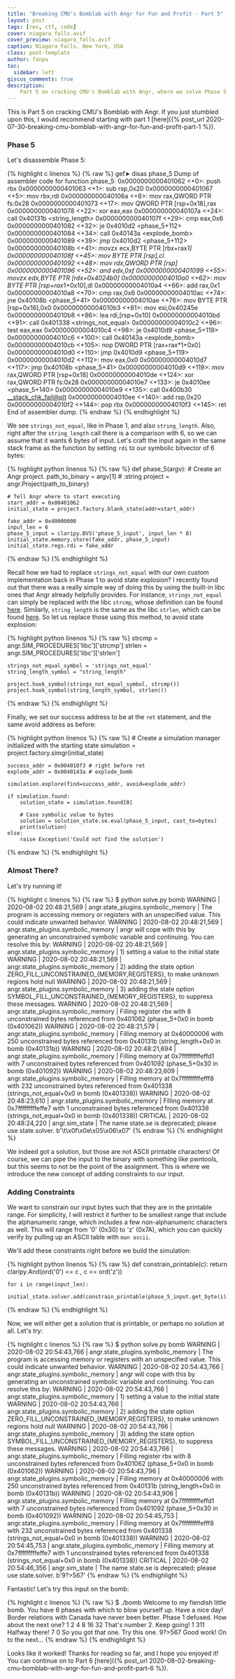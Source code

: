 ```yaml
---
title: "Breaking CMU's Bomblab with Angr for Fun and Profit - Part 5"
layout: post
tags: [rev, ctf, code]
cover: niagara_falls.avif
cover_preview: niagara_falls.avif
caption: Niagara Falls, New York, USA
class: post-template
author: fanpu
toc:
  sidebar: left
giscus_comments: true
description:
    Part 5 on cracking CMU's Bomblab with Angr, where we solve Phase 5 together!
---
```


This is Part 5 on cracking CMU's Bomblab with Angr. If you just stumbled upon
this, I would recommend starting with part 1
[here]({% post_url 2020-07-30-breaking-cmu-bomblab-with-angr-for-fun-and-profit-part-1 %}).

### Phase 5

Let's disassemble Phase 5:

{% highlight c linenos %}
{% raw %}
gef➤  disas phase_5
Dump of assembler code for function phase_5:
   0x0000000000401062 <+0>:	push   rbx
   0x0000000000401063 <+1>:	sub    rsp,0x20
   0x0000000000401067 <+5>:	mov    rbx,rdi
   0x000000000040106a <+8>:	mov    rax,QWORD PTR fs:0x28
   0x0000000000401073 <+17>:	mov    QWORD PTR [rsp+0x18],rax
   0x0000000000401078 <+22>:	xor    eax,eax
   0x000000000040107a <+24>:	call   0x40131b <string_length>
   0x000000000040107f <+29>:	cmp    eax,0x6
   0x0000000000401082 <+32>:	je     0x4010d2 <phase_5+112>
   0x0000000000401084 <+34>:	call   0x40143a <explode_bomb>
   0x0000000000401089 <+39>:	jmp    0x4010d2 <phase_5+112>
   0x000000000040108b <+41>:	movzx  ecx,BYTE PTR [rbx+rax*1]
   0x000000000040108f <+45>:	mov    BYTE PTR [rsp],cl
   0x0000000000401092 <+48>:	mov    rdx,QWORD PTR [rsp]
   0x0000000000401096 <+52>:	and    edx,0xf
   0x0000000000401099 <+55>:	movzx  edx,BYTE PTR [rdx+0x4024b0]
   0x00000000004010a0 <+62>:	mov    BYTE PTR [rsp+rax*1+0x10],dl
   0x00000000004010a4 <+66>:	add    rax,0x1
   0x00000000004010a8 <+70>:	cmp    rax,0x6
   0x00000000004010ac <+74>:	jne    0x40108b <phase_5+41>
   0x00000000004010ae <+76>:	mov    BYTE PTR [rsp+0x16],0x0
   0x00000000004010b3 <+81>:	mov    esi,0x40245e
   0x00000000004010b8 <+86>:	lea    rdi,[rsp+0x10]
   0x00000000004010bd <+91>:	call   0x401338 <strings_not_equal>
   0x00000000004010c2 <+96>:	test   eax,eax
   0x00000000004010c4 <+98>:	je     0x4010d9 <phase_5+119>
   0x00000000004010c6 <+100>:	call   0x40143a <explode_bomb>
   0x00000000004010cb <+105>:	nop    DWORD PTR [rax+rax*1+0x0]
   0x00000000004010d0 <+110>:	jmp    0x4010d9 <phase_5+119>
   0x00000000004010d2 <+112>:	mov    eax,0x0
   0x00000000004010d7 <+117>:	jmp    0x40108b <phase_5+41>
   0x00000000004010d9 <+119>:	mov    rax,QWORD PTR [rsp+0x18]
   0x00000000004010de <+124>:	xor    rax,QWORD PTR fs:0x28
   0x00000000004010e7 <+133>:	je     0x4010ee <phase_5+140>
   0x00000000004010e9 <+135>:	call   0x400b30 <__stack_chk_fail@plt>
   0x00000000004010ee <+140>:	add    rsp,0x20
   0x00000000004010f2 <+144>:	pop    rbx
   0x00000000004010f3 <+145>:	ret    
End of assembler dump.
{% endraw %}
{% endhighlight %}

We see `strings_not_equal`, like in Phase 1, and also `string_length`. Also, right after the `string_length` call there is a comparison with 6, so we can assume that it wants 6 bytes of input. Let's craft the input again in the same stack frame as the function by setting `rdi` to our symbolic bitvector of 6 bytes:


{% highlight python linenos %}
{% raw %}
def phase_5(argv):
    # Create an Angr project.
    path_to_binary = argv[1] # :string
    project = angr.Project(path_to_binary)

    # Tell Angr where to start executing 
    start_addr = 0x00401062
    initial_state = project.factory.blank_state(addr=start_addr)

    fake_addr = 0x40000000
    input_len = 6
    phase_5_input = claripy.BVS('phase_5_input', input_len * 8)
    initial_state.memory.store(fake_addr, phase_5_input)
    initial_state.regs.rdi = fake_addr
{% endraw %}
{% endhighlight %}

Recall how we had to replace `strings_not_equal` with our own custom implementation back in Phase 1 to avoid state explosion? I recently found out that there was a really simple way of doing this by using the built-in libc ones that Angr already helpfully provides. For instance, `strings_not_equal` can simply be replaced with the libc `strcmp`, whose definition can be found [here](https://github.com/angr/angr/blob/master/angr/procedures/libc/strcmp.py). Similarly, `string_length` is the same as the libc `strlen`, which can be found [here](https://github.com/angr/angr/blob/master/angr/procedures/libc/strlen.py). So let us replace those using this method, to avoid state explosion:


{% highlight python linenos %}
{% raw %}
    strcmp = angr.SIM_PROCEDURES['libc']['strcmp']
    strlen = angr.SIM_PROCEDURES['libc']['strlen']

    strings_not_equal_symbol = 'strings_not_equal'
    string_length_symbol = "string_length"

    project.hook_symbol(strings_not_equal_symbol, strcmp())
    project.hook_symbol(string_length_symbol, strlen())
{% endraw %}
{% endhighlight %}

Finally, we set our success address to be at the `ret` statement, and the same avoid address as before:

{% highlight python linenos %}
{% raw %}
    # Create a simulation manager initialized with the starting state
    simulation = project.factory.simgr(initial_state)

    success_addr = 0x004010f3 # right before ret
    explode_addr = 0x0040143a # explode_bomb

    simulation.explore(find=success_addr, avoid=explode_addr)

    if simulation.found:
        solution_state = simulation.found[0]

        # Case symbolic value to bytes
        solution = solution_state.se.eval(phase_5_input, cast_to=bytes)
        print(solution)
    else:
        raise Exception('Could not find the solution')
{% endraw %}
{% endhighlight %}

### Almost There?
Let's try running it!

{% highlight c linenos %}
{% raw %}
$ python solve.py bomb
WARNING | 2020-08-02 20:48:21,569 | angr.state_plugins.symbolic_memory | The program is accessing memory or registers with an unspecified value. This could indicate unwanted behavior.
WARNING | 2020-08-02 20:48:21,569 | angr.state_plugins.symbolic_memory | angr will cope with this by generating an unconstrained symbolic variable and continuing. You can resolve this by:
WARNING | 2020-08-02 20:48:21,569 | angr.state_plugins.symbolic_memory | 1) setting a value to the initial state
WARNING | 2020-08-02 20:48:21,569 | angr.state_plugins.symbolic_memory | 2) adding the state option ZERO_FILL_UNCONSTRAINED_{MEMORY,REGISTERS}, to make unknown regions hold null
WARNING | 2020-08-02 20:48:21,569 | angr.state_plugins.symbolic_memory | 3) adding the state option SYMBOL_FILL_UNCONSTRAINED_{MEMORY_REGISTERS}, to suppress these messages.
WARNING | 2020-08-02 20:48:21,569 | angr.state_plugins.symbolic_memory | Filling register rbx with 8 unconstrained bytes referenced from 0x401062 (phase_5+0x0 in bomb (0x401062))
WARNING | 2020-08-02 20:48:21,579 | angr.state_plugins.symbolic_memory | Filling memory at 0x40000006 with 250 unconstrained bytes referenced from 0x40131b (string_length+0x0 in bomb (0x40131b))
WARNING | 2020-08-02 20:48:21,694 | angr.state_plugins.symbolic_memory | Filling memory at 0x7fffffffffeffd1 with 7 unconstrained bytes referenced from 0x401092 (phase_5+0x30 in bomb (0x401092))
WARNING | 2020-08-02 20:48:23,609 | angr.state_plugins.symbolic_memory | Filling memory at 0x7fffffffffefff8 with 232 unconstrained bytes referenced from 0x401338 (strings_not_equal+0x0 in bomb (0x401338))
WARNING | 2020-08-02 20:48:23,610 | angr.state_plugins.symbolic_memory | Filling memory at 0x7fffffffffeffe7 with 1 unconstrained bytes referenced from 0x401338 (strings_not_equal+0x0 in bomb (0x401338))
CRITICAL | 2020-08-02 20:48:24,220 | angr.sim_state | The name state.se is deprecated; please use state.solver.
b'\t\x0f\x0e\x05\x06\x07'
{% endraw %}
{% endhighlight %}

We indeed got a solution, but those are not ASCII printable characters! Of course, we can pipe the input to the binary with something like pwntools, but this seems to not be the point of the assignment. This is where we introduce the new concept of adding constraints to our input.

### Adding Constraints
We want to constrain our input bytes such that they are in the printable range. For simplicity, I will restrict it further to be smallest range that include the alphanumeric range, which includes a few non-alphanumeric characters as well. This will range from '0' (0x30) to 'z' (0x7A), which you can quickly verify by pulling up an ASCII table with `man ascii`. 

We'll add these constraints right before we build the simulation:

{% highlight python linenos %}
{% raw %}
    def constrain_printable(c):
        return claripy.And(ord('0') <= c , c <= ord('z'))

    for i in range(input_len):
        initial_state.solver.add(constrain_printable(phase_5_input.get_byte(i)))
{% endraw %}
{% endhighlight %}

Now, we will either get a solution that is printable, or perhaps no solution at all. Let's try:


{% highlight c linenos %}
{% raw %}
$ python solve.py bomb
WARNING | 2020-08-02 20:54:43,766 | angr.state_plugins.symbolic_memory | The program is accessing memory or registers with an unspecified value. This could indicate unwanted behavior.
WARNING | 2020-08-02 20:54:43,766 | angr.state_plugins.symbolic_memory | angr will cope with this by generating an unconstrained symbolic variable and continuing. You can resolve this by:
WARNING | 2020-08-02 20:54:43,766 | angr.state_plugins.symbolic_memory | 1) setting a value to the initial state
WARNING | 2020-08-02 20:54:43,766 | angr.state_plugins.symbolic_memory | 2) adding the state option ZERO_FILL_UNCONSTRAINED_{MEMORY,REGISTERS}, to make unknown regions hold null
WARNING | 2020-08-02 20:54:43,766 | angr.state_plugins.symbolic_memory | 3) adding the state option SYMBOL_FILL_UNCONSTRAINED_{MEMORY_REGISTERS}, to suppress these messages.
WARNING | 2020-08-02 20:54:43,766 | angr.state_plugins.symbolic_memory | Filling register rbx with 8 unconstrained bytes referenced from 0x401062 (phase_5+0x0 in bomb (0x401062))
WARNING | 2020-08-02 20:54:43,796 | angr.state_plugins.symbolic_memory | Filling memory at 0x40000006 with 250 unconstrained bytes referenced from 0x40131b (string_length+0x0 in bomb (0x40131b))
WARNING | 2020-08-02 20:54:43,906 | angr.state_plugins.symbolic_memory | Filling memory at 0x7fffffffffeffd1 with 7 unconstrained bytes referenced from 0x401092 (phase_5+0x30 in bomb (0x401092))
WARNING | 2020-08-02 20:54:45,753 | angr.state_plugins.symbolic_memory | Filling memory at 0x7fffffffffefff8 with 232 unconstrained bytes referenced from 0x401338 (strings_not_equal+0x0 in bomb (0x401338))
WARNING | 2020-08-02 20:54:45,753 | angr.state_plugins.symbolic_memory | Filling memory at 0x7fffffffffeffe7 with 1 unconstrained bytes referenced from 0x401338 (strings_not_equal+0x0 in bomb (0x401338))
CRITICAL | 2020-08-02 20:54:46,356 | angr.sim_state | The name state.se is deprecated; please use state.solver.
b'9?>567'
{% endraw %}
{% endhighlight %}

Fantastic! Let's try this input on the bomb:

{% highlight c linenos %}
{% raw %}
$ ./bomb
Welcome to my fiendish little bomb. You have 6 phases with
which to blow yourself up. Have a nice day!
Border relations with Canada have never been better.
Phase 1 defused. How about the next one?
1 2 4 8 16 32
That's number 2.  Keep going!
1 311
Halfway there!
7 0
So you got that one.  Try this one.
9?>567
Good work!  On to the next...
{% endraw %}
{% endhighlight %}

Looks like it worked! Thanks for reading so far, and I hope you enjoyed it! You can continue on to Part 6 
[here]({% post_url
2020-08-02-breaking-cmu-bomblab-with-angr-for-fun-and-profit-part-6 %}).